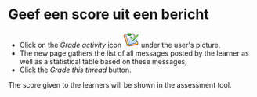 # Geef een score uit een bericht

* Click on the _Grade activity_ icon ![](../../.gitbook/assets/graphics16.png) under the user's picture,
* The new page gathers the list of all messages posted by the learner as well as a statistical table based on these messages,
* Click the _Grade this thread_ button.

The score given to the learners will be shown in the assessment tool.

